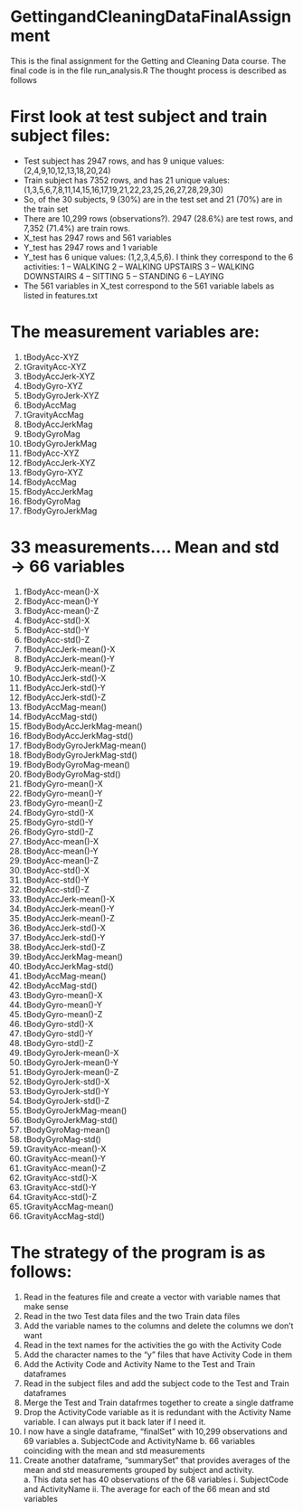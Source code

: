 # GettingandCleaningDataFinalAssignment

This is the final assignment for the Getting and Cleaning Data course.  The final code is in the file run_analysis.R
The thought process is described as follows

# First look at test subject and train subject files:

- Test subject has 2947 rows, and has 9 unique values: (2,4,9,10,12,13,18,20,24)
- Train subject has 7352 rows, and has 21 unique values: (1,3,5,6,7,8,11,14,15,16,17,19,21,22,23,25,26,27,28,29,30)
- So, of the 30 subjects, 9 (30%) are in the test set and 21 (70%) are in the train set
- There are 10,299 rows (observations?).  2947 (28.6%) are test rows, and 7,352 (71.4%) are train rows.
- X_test has 2947 rows and 561 variables
- Y_test has 2947 rows and 1 variable
- Y_test has 6 unique values: (1,2,3,4,5,6). I think they correspond to the 6 activities:
    1 – WALKING
    2 – WALKING UPSTAIRS
    3 – WALKING DOWNSTAIRS
    4 – SITTING
    5 – STANDING
    6 – LAYING
- The 561 variables in X_test correspond to the 561 variable labels as listed in features.txt

# The measurement variables are:

1.	tBodyAcc-XYZ
2.	tGravityAcc-XYZ
3.	tBodyAccJerk-XYZ
4.	tBodyGyro-XYZ
5.	tBodyGyroJerk-XYZ
6.	tBodyAccMag
7.	tGravityAccMag
8.	tBodyAccJerkMag
9.	tBodyGyroMag
10.	tBodyGyroJerkMag
11.	fBodyAcc-XYZ
12.	fBodyAccJerk-XYZ
13.	fBodyGyro-XYZ
14.	fBodyAccMag
15.	fBodyAccJerkMag
16.	fBodyGyroMag
17.	fBodyGyroJerkMag


# 33 measurements….  Mean and std → 66 variables

1.	fBodyAcc-mean()-X
2.	fBodyAcc-mean()-Y
3.	fBodyAcc-mean()-Z
4.	fBodyAcc-std()-X
5.	fBodyAcc-std()-Y
6.	fBodyAcc-std()-Z
7.	fBodyAccJerk-mean()-X
8.	fBodyAccJerk-mean()-Y
9.	fBodyAccJerk-mean()-Z
10.	fBodyAccJerk-std()-X
11.	fBodyAccJerk-std()-Y
12.	fBodyAccJerk-std()-Z
13.	fBodyAccMag-mean()
14.	fBodyAccMag-std()
15.	fBodyBodyAccJerkMag-mean()
16.	fBodyBodyAccJerkMag-std()
17.	fBodyBodyGyroJerkMag-mean()
18.	fBodyBodyGyroJerkMag-std()
19.	fBodyBodyGyroMag-mean()
20.	fBodyBodyGyroMag-std()
21.	fBodyGyro-mean()-X
22.	fBodyGyro-mean()-Y
23.	fBodyGyro-mean()-Z
24.	fBodyGyro-std()-X
25.	fBodyGyro-std()-Y
26.	fBodyGyro-std()-Z
27.	tBodyAcc-mean()-X
28.	tBodyAcc-mean()-Y
29.	tBodyAcc-mean()-Z
30.	tBodyAcc-std()-X
31.	tBodyAcc-std()-Y
32.	tBodyAcc-std()-Z
33.	tBodyAccJerk-mean()-X
34.	tBodyAccJerk-mean()-Y
35.	tBodyAccJerk-mean()-Z
36.	tBodyAccJerk-std()-X
37.	tBodyAccJerk-std()-Y
38.	tBodyAccJerk-std()-Z
39.	tBodyAccJerkMag-mean()
40.	tBodyAccJerkMag-std()
41.	tBodyAccMag-mean()
42.	tBodyAccMag-std()
43.	tBodyGyro-mean()-X
44.	tBodyGyro-mean()-Y
45.	tBodyGyro-mean()-Z
46.	tBodyGyro-std()-X
47.	tBodyGyro-std()-Y
48.	tBodyGyro-std()-Z
49.	tBodyGyroJerk-mean()-X
50.	tBodyGyroJerk-mean()-Y
51.	tBodyGyroJerk-mean()-Z
52.	tBodyGyroJerk-std()-X
53.	tBodyGyroJerk-std()-Y
54.	tBodyGyroJerk-std()-Z
55.	tBodyGyroJerkMag-mean()
56.	tBodyGyroJerkMag-std()
57.	tBodyGyroMag-mean()
58.	tBodyGyroMag-std()
59.	tGravityAcc-mean()-X
60.	tGravityAcc-mean()-Y
61.	tGravityAcc-mean()-Z
62.	tGravityAcc-std()-X
63.	tGravityAcc-std()-Y
64.	tGravityAcc-std()-Z
65.	tGravityAccMag-mean()
66.	tGravityAccMag-std()

# The strategy of the program is as follows:
1.	Read in the features file and create a vector with variable names that make sense
2.	Read in the two Test data files and the two Train data files
3.	Add the variable names to the columns and delete the columns we don’t want
4.	Read in the text names for the activities the go with the Activity Code
5.	Add the character names to the “y” files that have Activity Code in them
6.	Add the Activity Code and Activity Name to the Test and Train dataframes
7.	Read in the subject files and add the subject code to the Test and Train dataframes
8.	Merge the Test and Train datafrmes together to create a single datframe
9.	Drop the ActivityCode variable as it is redundant with the Activity Name variable.  I can always put it back later if I need it.
10.	I now have a single dataframe, “finalSet”  with 10,299 observations and 69 variables
a.	SubjectCode and ActivityName
b.	66 variables coinciding with the mean and std measurements
11.	Create another dataframe, “summarySet” that provides averages of the mean and std measurements grouped by subject and activity.  
a.	This data set has 40 observations of the 68 variables
i.	SubjectCode and ActivityName
ii.	The average for each of the 66 mean and std variables

